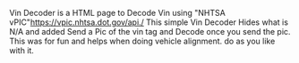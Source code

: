 Vin Decoder is a HTML page to Decode Vin using "NHTSA vPIC"https://vpic.nhtsa.dot.gov/api./ This simple Vin Decoder Hides what is N/A and added Send a Pic of the vin tag and Decode once you send the pic.
This was for fun and helps when doing vehicle alignment. do as you like with it. 
